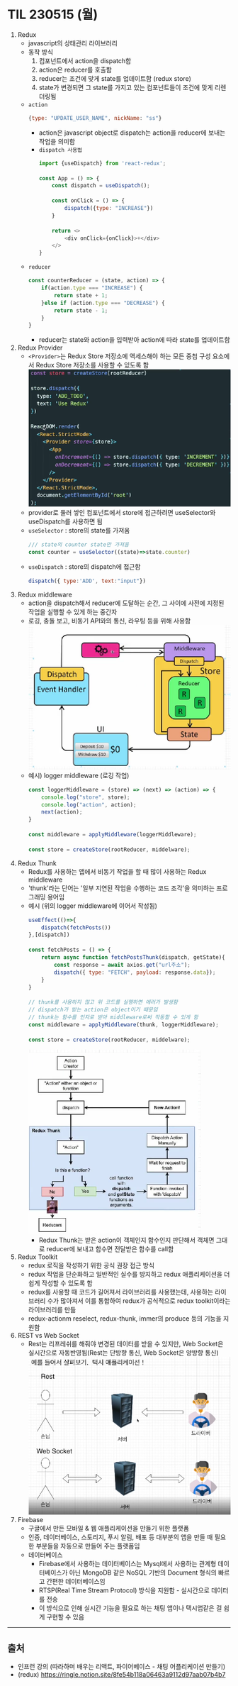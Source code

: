 # TIL 230515 (월)

1. Redux
    - javascript의 상태관리 라이브러리
    - 동작 방식
        1. 컴포넌트에서 action을 dispatch함
        2. action은 reducer를 호출함
        3. reducer는 조건에 맞게 state를 업데이트함 (redux store)
        4. state가 변경되면 그 state를 가지고 있는 컴포넌트들이 조건에 맞게 리렌더링됨
    - `action`
        ```javascript
        {type: "UPDATE_USER_NAME", nickName: "ss"}
        ```
        - action은 javascript object로 dispatch는 action을 reducer에 보내는 작업을 의미함
        - `dispatch 사용법`
            ```javascript
            import {useDispatch} from 'react-redux';

            const App = () => {
                const dispatch = useDispatch();

                const onClick = () => {
                    dispatch({type: "INCREASE"})
                }
                
                return <>
                    <div onClick={onClick}>+</div>
                </>
            }
            ```
    - `reducer`
        ```javascript
        const counterReducer = (state, action) => {
            if(action.type === "INCREASE") {
                return state + 1;
            }else if (action.type === "DECREASE") {
                return state - 1;
            }
        }
        ```
        - reducer는 state와 action을 입력받아 action에 따라 state를 업데이트함
2. Redux Provider
    - `<Provider>`는 Redux Store 저장소에 액세스해야 하는 모든 중첩 구성 요소에서 Redux Store 저장소를 사용할 수 있도록 함
    ![redux provider](../image/230515.PNG)
    - provider로 둘러 쌓인 컴포넌트에서 store에 접근하려면 useSelector와 useDispatch를 사용하면 됨
    - `useSelector` : store의 state를 가져옴
        ```javascript
        /// state의 counter state만 가져옴
        const counter = useSelector((state)=>state.counter)
        ```
    - `useDispatch` : store의 dispatch에 접근함
        ```javascript
        dispatch({ type:'ADD', text:"input"})
        ```
3. Redux middleware
    - action을 dispatch해서 reducer에 도달하는 순간, 그 사이에 사전에 지정된 작업을 실행할 수 있게 하는 중간자
    - 로깅, 충돌 보고, 비동기 API와의 통신, 라우팅 등을 위해 사용함
    ![Redux middleware](../image/230515-2.PNG)
    - 예시) logger middleware (로깅 작업)
        ```javascript
        const loggerMiddleware = (store) => (next) => (action) => {
            console.log("store", store);
            console.log("action", action);
            next(action);
        }

        const middleware = applyMiddleware(loggerMiddleware);

        const store = createStore(rootReducer, middelware);
        ```
4. Redux Thunk
    - Redux를 사용하는 앱에서 비동기 작업을 할 때 많이 사용하는 Redux middleware
    - 'thunk'라는 단어는 '일부 지연된 작업을 수행하는 코드 조각'을 의미하는 프로그래밍 용어임
    - 예시 (위의 logger middleware에 이어서 작성됨)
        ```javascript
        useEffect(()=>{
            dispatch(fetchPosts())
        },[dispatch])

        const fetchPosts = () => {
            return async function fetchPostsThunk(dispatch, getState){
                const response = await axios.get("url주소");
                dispatch({ type: "FETCH", payload: response.data});
            }
        }

        // thunk를 사용하지 않고 위 코드를 실행하면 에러가 발생함
        // dispatch가 받는 action은 object이기 때문임
        // thunk는 함수를 인자로 받아 middleware로써 작동할 수 있게 함
        const middleware = applyMiddleware(thunk, loggerMiddleware);

        const store = createStore(rootReducer, middelware);
        ```
        ![Redux middleware](../image/230515-3.PNG)
        - Redux Thunk는 받은 action이 객체인지 함수인지 판단해서 객체면 그대로 reducer에 보내고 함수면 전달받은 함수를 call함
5. Redux Toolkit
    - redux 로직을 작성하기 위한 공식 권장 접근 방식
    - redux 작업을 단순화하고 일반적인 실수를 방지하고 redux 애플리케이션을 더 쉽게 작성할 수 있도록 함
    - redux를 사용할 때 코드가 길어져서 라이브러리를 사용했는데, 사용하는 라이브러리 수가 많아져서 이를 통합하여 redux가 공식적으로 redux toolkit이라는 라이브러리를 만듦
    - redux-actionm reselect, redux-thunk, immer의 produce 등의 기능을 지원함
6. REST vs Web Socket
    - Rest는 리프레쉬를 해줘야 변경된 데이터를 받을 수 있지만, Web Socket은 실시간으로 자동반영됨(Rest는 단방향 통신, Web Socket은 양방향 통신)
    ![Redux middleware](../image/230515-4.PNG)
7. Firebase
    - 구글에서 만든 모바일 & 웹 애플리케이션을 만들기 위한 플랫폼
    -  인증, 데이터베이스, 스토리지, 푸시 알림, 배포 등 대부분의 앱을 만들 때 필요한 부분들을 자동으로 만들어 주는 플랫폼임
    - 데이터베이스
        - Firebase에서 사용하는 데이터베이스는 Mysql에서 사용하는 관계형 데이터베이스가 아닌 MongoDB 같은 NoSQL 기반의 Document 형식의 빠르고 간편한 데이터베이스임
        - RTSP(Real Time Stream Protocol) 방식을 지원함 - 실시간으로 데이터를 전송
        - 이 방식으로 인해 실시간 기능을 필요로 하는 채팅 앱이나 택시앱같은 걸 쉽게 구현할 수 있음
---
## 출처
- 인프런 강의 (따라하며 배우는 리액트, 파이어베이스 - 채팅 어플리케이션 만들기)
- (redux) https://ringle.notion.site/8fe54b118a06463a9112d97aab07b4b7
